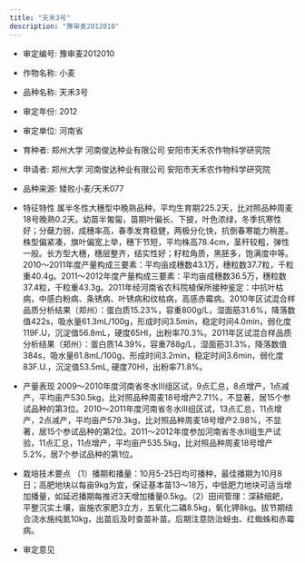 ```yaml
---
title: "天禾3号"
description: "豫审麦2012010"
---
```

* 审定编号:  豫审麦2012010

*  作物名称:  小麦

*  品种名称:  天禾3号

*  审定年份:  2012

*  审定单位:  河南省

* 育种者:  郑州大学 河南俊达种业有限公司 安阳市天禾农作物科学研究院

*  申请者:  郑州大学 河南俊达种业有限公司 安阳市天禾农作物科学研究院

*  品种来源:  矮败小麦/天禾077


*  特征特性
属半冬性大穗型中晚熟品种，平均生育期225.2天，比对照品种周麦18号晚熟0.2天。幼苗半匍匐，苗期叶偏长、下披，叶色浓绿，冬季抗寒性好；分蘖力弱，成穗率高，春季发育稳健，两极分化快，抗倒春寒能力稍差。株型偏紧凑，旗叶偏宽上举，穗下节短，平均株高78.4cm，茎秆较粗，弹性一般。长方型大穗，穗层整齐，结实性好；籽粒角质，黑胚多，饱满度中等。2010～2011年度产量构成三要素：平均亩成穗数43.1万，穗粒数37.7粒，千粒重40.4g。2011～2012年度产量构成三要素：平均亩成穗数36.5万，穗粒数37.4粒，千粒重43.3g。2011年经河南省农科院植保所接种鉴定：中抗叶枯病，中感白粉病、条锈病、叶锈病和纹枯病，高感赤霉病。2010年区试混合样品质分析结果（郑州）：蛋白质15.23%，容重800g/L，湿面筋31.6%，降落数值422s，吸水量61.3mL/100g，形成时间3.5min，稳定时间4.0min，弱化度119F.U，沉淀值56.8mL，硬度65HI，出粉率70.3%。2011年区试混合样品质分析结果（郑州）：蛋白质14.39%，容重788g/L，湿面筋31.3%，降落数值384s，吸水量61.8mL/100g，形成时间3.2min，稳定时间3.6min，弱化度83F.U.，沉淀值53.5mL, 硬度70HI，出粉率71.8%。


*  产量表现
2009～2010年度河南省冬水Ⅲ组区试，9点汇总，8点增产，1点减产，平均亩产530.5kg，比对照品种周麦18号增产2.71%，不显著，居15个参试品种的第3位。2010～2011年度河南省冬水Ⅲ组区试，13点汇总，11点增产，2点减产，平均亩产579.3kg，比对照品种周麦18号增产2.98%，不显著，居15个参试品种的第2位。2011～2012年度参加河南省冬水Ⅱ组生产试验，11点汇总，11点增产，平均亩产535.5kg，比对照品种周麦18号增产5.2%，居7个参试品种的第1位。


*  栽培技术要点
（1）播期和播量：10月5-25日均可播种，最佳播期为10月8日；高肥地块以每亩9kg为宜，保证基本苗13～18万，中低肥力地块可适当增加播量，如延迟播期每推迟3天增加播量0.5kg。（2）田间管理：深耕细耙，平整沉实土壤，亩施农家肥3立方，五氧化二磷8.5kg，氧化钾8kg。拔节期结合浇水施纯氮10kg，出苗后及时查苗补苗。后期注意防治蚜虫、红蜘蛛和赤霉病。


*  审定意见


